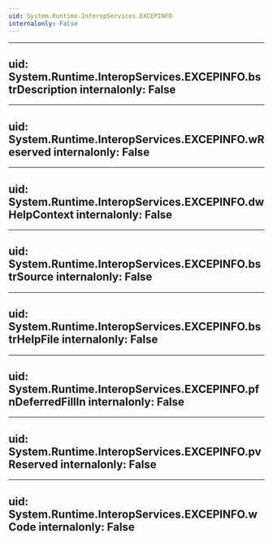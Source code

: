 ```yaml
---
uid: System.Runtime.InteropServices.EXCEPINFO
internalonly: False
---
```


---
uid: System.Runtime.InteropServices.EXCEPINFO.bstrDescription
internalonly: False
---

---
uid: System.Runtime.InteropServices.EXCEPINFO.wReserved
internalonly: False
---

---
uid: System.Runtime.InteropServices.EXCEPINFO.dwHelpContext
internalonly: False
---

---
uid: System.Runtime.InteropServices.EXCEPINFO.bstrSource
internalonly: False
---

---
uid: System.Runtime.InteropServices.EXCEPINFO.bstrHelpFile
internalonly: False
---

---
uid: System.Runtime.InteropServices.EXCEPINFO.pfnDeferredFillIn
internalonly: False
---

---
uid: System.Runtime.InteropServices.EXCEPINFO.pvReserved
internalonly: False
---

---
uid: System.Runtime.InteropServices.EXCEPINFO.wCode
internalonly: False
---
